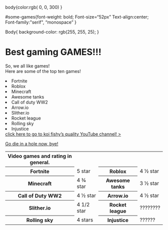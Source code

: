 body{color:rgb( 0, 0, 300)
}

#some-games{font-weight: bold;
Font-size=“52px”
Text-align:center;    
    Font-family:"serif", “monospace”
}

Body{ background-color: rgb(255, 255, 25);
}

</style>
</head>
<h1 id=“GAMES”> Best gaming GAMES!!!</h1>
<body>
<p id=“some-games”>So, we all like games!<br> Here are some of the top ten games!</p>
<or>
<li>Fortnite</li>
<li>Roblox</li>
<li>Minecraft</li>
<li>Awesome tanks</li>
<li>Call of duty WW2</li>
<li>Arrow.io</li>
<li>Slither.io</li>
<li>Rocket league</li>
<li>Rolling sky</li>
<li>Injustice</li>
</or>
<table>
    <thead>
          <tbody>
         <th>Video games and rating in general.</th>
	<tr>
             <th>Fortnite</th>
            <td>5 star</td>
           <th>Roblox</th>
             <td>4 ½ star</td>
	</tr>
	<tr>
       <th>Minecraft</th>
  <td>4 ¾ star</td>
          <th>Awesome tanks</th>
         <td>3 ½ star</td>
	</tr>		<tr>
                    <th>Call of Duty WW2</th>
                 <td>4 ½ star</td>
                <th>Arrow.io</th>
                <td>4 ½ star</td>
		</tr>		
				<tr>
              <th>Slither.io</th>
	      <td>4 1/2 star</td>
              <th>Rocket league</th>
	      <td>????????</td>
	</tr>
	<tr>
  <th>Rolling sky</th>
  <td>4 stars</td>
         <th>Injustice</th>
    <td>??????</td>
	</tr>
</thead>
</tbody>
 <a href=“https://m.youtube.com/results?search_query=koifishy”>click here to go to koi fishy’s quality YouTube channel! >
<p>Go die in a hole now, bye!</p>
</html>
